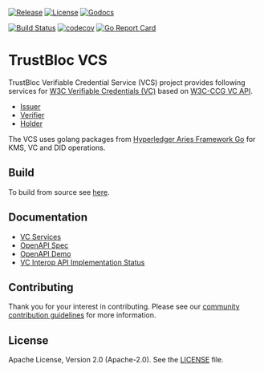 [![Release](https://img.shields.io/github/release/trustbloc/vcs.svg?style=flat-square)](https://github.com/trustbloc/vcs/releases/latest)
[![License](https://img.shields.io/badge/License-Apache%202.0-blue.svg)](https://raw.githubusercontent.com/trustbloc/vcs/main/LICENSE)
[![Godocs](https://img.shields.io/badge/godoc-reference-blue.svg)](https://godoc.org/github.com/trustbloc/vcs)

[![Build Status](https://github.com/trustbloc/vcs/actions/workflows/build.yml/badge.svg?branch=main)](https://github.com/trustbloc/vcs/actions/workflows/build.yml)
[![codecov](https://codecov.io/gh/trustbloc/vcs/branch/main/graph/badge.svg)](https://codecov.io/gh/trustbloc/vcs)
[![Go Report Card](https://goreportcard.com/badge/github.com/trustbloc/vcs)](https://goreportcard.com/report/github.com/trustbloc/vcs)

# TrustBloc VCS

TrustBloc Verifiable Credential Service (VCS) project provides following services for [W3C Verifiable Credentials (VC)](https://www.w3.org/TR/vc-data-model/) based on [W3C-CCG VC API](https://w3c-ccg.github.io/vc-api/).
- [Issuer](https://w3c-ccg.github.io/vc-api/#issuing)
- [Verifier](https://w3c-ccg.github.io/vc-api/#verifying) 
- [Holder](https://w3c-ccg.github.io/vc-api/#presenting)

The VCS uses golang packages from [Hyperledger Aries Framework Go]([aries-framework-go](https://github.com/hyperledger/aries-framework-go/tree/main/pkg/doc/verifiable)) for KMS, VC and DID operations.

## Build
To build from source see [here](docs/build.md).

## Documentation
- [VC Services](docs/vcs/README.md)
- [OpenAPI Spec](docs/vc-rest/openapi_spec.md)
- [OpenAPI Demo](docs/vc-rest/openapi_demo.md)
- [VC Interop API Implementation Status](docs/vc-rest/vc_interop_api_impl_status.md)


## Contributing
Thank you for your interest in contributing. Please see our [community contribution guidelines](https://github.com/trustbloc/community/blob/main/CONTRIBUTING.md) for more information.

## License
Apache License, Version 2.0 (Apache-2.0). See the [LICENSE](LICENSE) file.
